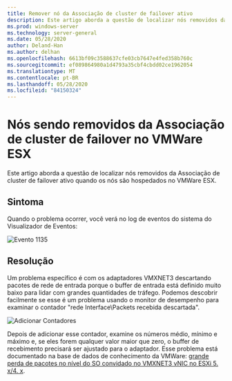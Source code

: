 ```yaml
---
title: Remover nó da Associação de cluster de failover ativo
description: Este artigo aborda a questão de localizar nós removidos da Associação de cluster de failover ativo.
ms.prod: windows-server
ms.technology: server-general
ms.date: 05/28/2020
author: Deland-Han
ms.author: delhan
ms.openlocfilehash: 6613bf09c3588637cfe03cb7647e4fed358b760c
ms.sourcegitcommit: ef089864980a1d4793a35cbf4cbdd02ce1962054
ms.translationtype: MT
ms.contentlocale: pt-BR
ms.lasthandoff: 05/28/2020
ms.locfileid: "84150324"
---
```

# <a name="nodes-being-removed-from-failover-cluster-membership-on-vmware-esx"></a>Nós sendo removidos da Associação de cluster de failover no VMWare ESX

Este artigo aborda a questão de localizar nós removidos da Associação de cluster de failover ativo quando os nós são hospedados no VMWare ESX.

## <a name="symptom"></a>Sintoma

Quando o problema ocorrer, você verá no log de eventos do sistema do Visualizador de Eventos:

![Evento 1135](media/nodes-failover-cluster-vmware/1135.png)

## <a name="resolution"></a>Resolução

Um problema específico é com os adaptadores VMXNET3 descartando pacotes de rede de entrada porque o buffer de entrada está definido muito baixo para lidar com grandes quantidades de tráfego. Podemos descobrir facilmente se esse é um problema usando o monitor de desempenho para examinar o contador "rede Interface\Packets recebida descartada".

![Adicionar Contadores](media/nodes-failover-cluster-vmware/0527.png)

Depois de adicionar esse contador, examine os números médio, mínimo e máximo e, se eles forem qualquer valor maior que zero, o buffer de recebimento precisará ser ajustado para o adaptador. Esse problema está documentado na base de dados de conhecimento da VMWare: [grande perda de pacotes no nível do SO convidado no VMXNET3 vNIC no ESXi 5. x/4. x](https://kb.vmware.com/s/article/2039495).
